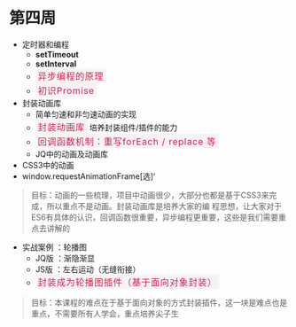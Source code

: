 # 第四周
- 定时器和编程
    - **setTimeout**
    - **setInterval**
    - <span class="span-red">异步编程的原理</span>
    - <span class="span-red">初识Promise</span>
- 封装动画库
    - 简单匀速和非匀速动画的实现
    - <span class="span-red">封装动画库</span> 培养封装组件/插件的能力
    - <span class="span-red">回调函数机制：重写forEach / replace 等</span>
    - JQ中的动画及动画库
- CSS3中的动画
- window.requestAnimationFrame[选]‘

> 目标：动画的一些梳理，项目中动画很少，大部分也都是基于CSS3来完成，所以重点不是动画。封装动画库是培养大家的编
程思想，让大家对于ES6有具体的认识，回调函数很重要，异步编程更重要，这些是我们需要重点去讲解的

- 实战案例 ：轮播图
    - JQ版 ：渐隐渐显
    - JS版 ：左右运动（无缝衔接）
  - <span class="span-red"> 封装成为轮播图插件（基于面向对象封装）</span>


> 目标：本课程的难点在于基于面向对象的方式封装插件，这一块是难点也是重点，不需要所有人学会，重点培养尖子生    
    
<style>
    .span-red{
        display: inline-block;
        padding: 1px 4px;
        font-size: 16px;
        color:rgba(199,37,78);
        background-color:rgba(249,242,244);
        letter-spacing: 1px;
    }
</style>
